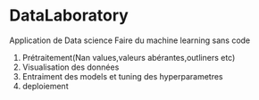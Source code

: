 # DataLaboratory
Application de Data science
Faire du machine learning sans code
1. Prétraitement(Nan values,valeurs abérantes,outliners etc)
2. Visualisation des données
3. Entraiment des models et tuning des hyperparametres
4. deploiement

